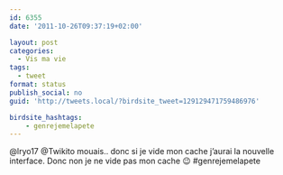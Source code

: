 ```yaml
---
id: 6355
date: '2011-10-26T09:37:19+02:00'

layout: post
categories:
  - Vis ma vie
tags:
  - tweet
format: status
publish_social: no
guid: 'http://tweets.local/?birdsite_tweet=129129471759486976'

birdsite_hashtags:
    - genrejemelapete
---
```


@lryo17 @Twikito mouais.. donc si je vide mon cache j’aurai la nouvelle interface. Donc non je ne vide pas mon cache 😉 #genrejemelapete